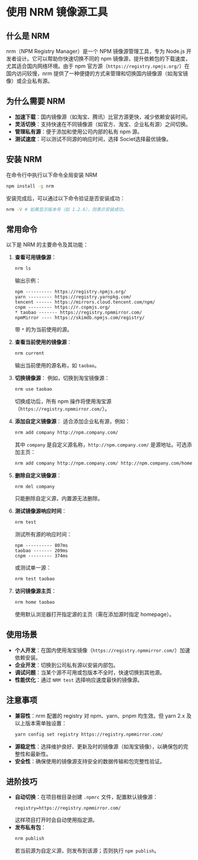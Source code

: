 # 使用 NRM 镜像源工具

## 什么是 NRM

nrm（NPM Registry Manager）是一个 NPM 镜像源管理工具，专为 Node.js 开发者设计。它可以帮助你快速切换不同的 npm 镜像源，提升依赖包的下载速度，尤其适合国内网络环境。由于 npm 官方源（`https://registry.npmjs.org/`）在国内访问较慢，nrm 提供了一种便捷的方式来管理和切换国内镜像源（如淘宝镜像）或企业私有源。

## 为什么需要 NRM

- **加速下载**：国内镜像源（如淘宝、腾讯）比官方源更快，减少依赖安装时间。
- **灵活切换**：支持快速在不同镜像源（如官方、淘宝、企业私有源）之间切换。
- **管理私有源**：便于添加和使用公司内部的私有 npm 源。
- **测试速度**：可以测试不同源的响应时间，选择 Societ选择最优镜像。

## 安装 NRM

在命令行中执行以下命令全局安装 NRM

```bash
npm install -g nrm
```

安装完成后，可以通过以下命令验证是否安装成功：

```bash
nrm -V # 如果显示版本号（如 1.2.6），则表示安装成功。
```

## 常用命令

以下是 NRM 的主要命令及其功能：

1. **查看可用镜像源**：

   ```bash
   nrm ls
   ```

   输出示例：

   ```
   npm ---------- https://registry.npmjs.org/
   yarn --------- https://registry.yarnpkg.com/
   tencent ------ https://mirrors.cloud.tencent.com/npm/
   cnpm --------- https://r.cnpmjs.org/
   * taobao ------- https://registry.npmmirror.com/
   npmMirror ---- https://skimdb.npmjs.com/registry/
   ```

   带 `*` 的为当前使用的源。

2. **查看当前使用的镜像源**：

   ```bash
   nrm current
   ```

   输出当前使用的源名称，如 `taobao`。

3. **切换镜像源**：
   例如，切换到淘宝镜像源：

   ```bash
   nrm use taobao
   ```

   切换成功后，所有 npm 操作将使用淘宝源（`https://registry.npmmirror.com/`）。

4. **添加自定义镜像源**：
   适合添加企业私有源，例如：

   ```bash
   nrm add company http://npm.company.com/
   ```

   其中 `company` 是自定义源名称，`http://npm.company.com/` 是源地址。可选添加主页：

   ```bash
   nrm add company http://npm.company.com/ http://npm.company.com/home
   ```

5. **删除自定义镜像源**：

   ```bash
   nrm del company
   ```

   只能删除自定义源，内置源无法删除。

6. **测试镜像源响应时间**：

   ```bash
   nrm test
   ```

   测试所有源的响应时间：

   ```
   npm ---------- 807ms
   taobao ------- 209ms
   cnpm --------- 374ms
   ```

   或测试单一源：

   ```bash
   nrm test taobao
   ```

7. **访问镜像源主页**：
   ```bash
   nrm home taobao
   ```
   使用默认浏览器打开指定源的主页（需在添加源时指定 homepage）。

## 使用场景

- **个人开发**：在国内使用淘宝镜像（`https://registry.npmmirror.com/`）加速依赖安装。
- **企业开发**：切换到公司私有源以安装内部包。
- **调试问题**：当某个源不可用或包版本不全时，快速切换到其他源。
- **性能优化**：通过 `NRM test` 选择响应速度最快的镜像源。

## 注意事项

- **兼容性**：nrm 配置的 registry 对 npm、yarn、pnpm 均生效。但 yarn 2.x 及以上版本需单独设置：
  ```bash
  yarn config set registry https://registry.npmmirror.com/
  ```
- **源稳定性**：选择维护良好、更新及时的镜像源（如淘宝镜像），以确保包的完整性和最新性。
- **安全性**：确保使用的镜像源支持安全的数据传输和包完整性验证。

## 进阶技巧

- **自动切换**：在项目根目录创建 `.npmrc` 文件，配置默认镜像源：
  ```
  registry=https://registry.npmmirror.com/
  ```
  这样项目打开时会自动使用指定源。
- **发布私有包**：
  ```bash
  nrm publish
  ```
  若当前源为自定义源，则发布到该源；否则执行 `npm publish`。
